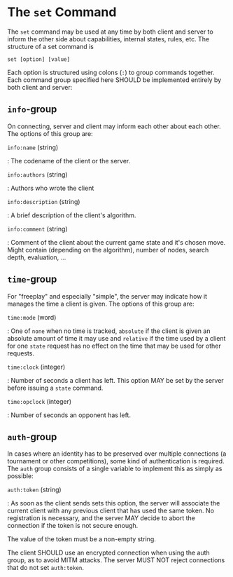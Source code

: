 The `set` Command
=================

The `set` command may be used at any time by both client and server to
inform the other side about capabilities, internal states, rules,
etc. The structure of a set command is

	set [option] [value]

Each option is structured using colons (`:`) to group commands
together. Each command group specified here SHOULD be implemented
entirely by both client and server:

`info`-group
------------

On connecting, server and client may inform each other about each other. The
options of this group are:

`info:name` (string)

: The codename of the client or the server.

`info:authors` (string)

: Authors who wrote the client

`info:description` (string)

: A brief description of the client's algorithm.

`info:comment` (string)

: Comment of the client about the current game state and it's chosen
  move.  Might contain (depending on the algorithm), number of nodes,
  search depth, evaluation, ...

`time`-group
------------

For "freeplay" and especially "simple", the server may indicate how it
manages the time a client is given. The options of this group are:

`time:mode` (word)

: One of `none` when no time is tracked, `absolute` if the client is
  given an absolute amount of time it may use and `relative` if the
  time used by a client for one `state` request has no effect on the
  time that may be used for other requests.
  
`time:clock` (integer)

: Number of seconds a client has left. This option MAY be set by the
  server before issuing a `state` command.
  
`time:opclock` (integer)

: Number of seconds an opponent has left.

`auth`-group
------------

In cases where an identity has to be preserved over multiple
connections (a tournament or other competitions), some kind of
authentication is required. The `auth` group consists of a single
variable to implement this as simply as possible:

`auth:token` (string)

: As soon as the client sends sets this option, the server will
  associate the current client with any previous client that has used
  the same token. No registration is necessary, and the server MAY
  decide to abort the connection if the token is not secure enough.

  The value of the token must be a non-empty string.

The client SHOULD use an encrypted connection when using the auth
group, as to avoid MITM attacks.  The server MUST NOT reject
connections that do not set `auth:token`.
